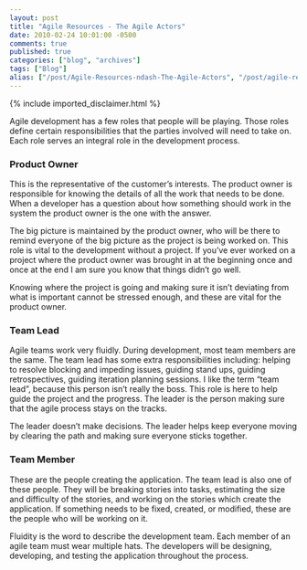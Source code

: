 ```yaml
---
layout: post
title: "Agile Resources - The Agile Actors"
date: 2010-02-24 10:01:00 -0500
comments: true
published: true
categories: ["blog", "archives"]
tags: ["Blog"]
alias: ["/post/Agile-Resources-ndash-The-Agile-Actors", "/post/agile-resources-ndash-the-agile-actors"]
---
```

<!-- more -->
{% include imported_disclaimer.html %}
<p>Agile development has a few roles that people will be playing. Those roles define certain responsibilities that the parties involved will need to take on. Each role serves an integral role in the development process.</p>
<h3>Product Owner</h3>
<p>This is the representative of the customer&rsquo;s interests. The product owner is responsible for knowing the details of all the work that needs to be done. When a developer has a question about how something should work in the system the product owner is the one with the answer.</p>
<p>The big picture is maintained by the product owner, who will be there to remind everyone of the big picture as the project is being worked on. This role is vital to the development without a project. If you&rsquo;ve ever worked on a project where the product owner was brought in at the beginning once and once at the end I am sure you know that things didn&rsquo;t go well.</p>
<p>Knowing where the project is going and making sure it isn&rsquo;t deviating from what is important cannot be stressed enough, and these are vital for the product owner.</p>
<h3>Team Lead</h3>
<p>Agile teams work very fluidly. During development, most team members are the same. The team lead has some extra responsibilities including: helping to resolve blocking and impeding issues, guiding stand ups, guiding retrospectives, guiding iteration planning sessions. I like the term &ldquo;team lead&rdquo;, because this person isn&rsquo;t really the boss. This role is here to help guide the project and the progress. The leader is the person making sure that the agile process stays on the tracks.</p>
<p>The leader doesn&rsquo;t make decisions. The leader helps keep everyone moving by clearing the path and making sure everyone sticks together.</p>
<h3>Team Member</h3>
<p>These are the people creating the application. The team lead is also one of these people. They will be breaking stories into tasks, estimating the size and difficulty of the stories, and working on the stories which create the application. If something needs to be fixed, created, or modified, these are the people who will be working on it.</p>
<p>Fluidity is the word to describe the development team. Each member of an agile team must wear multiple hats. The developers will be designing, developing, and testing the application throughout the process.</p>
